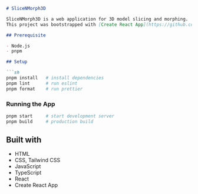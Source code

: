 ```markdown
# SliceNMorph3D

SliceNMorph3D is a web application for 3D model slicing and morphing.
This project was bootstrapped with [Create React App](https://github.com/facebook/create-react-app).

## Prerequisite

- Node.js
- pnpm

## Setup

```sh
pnpm install   # install dependencies
pnpm lint      # run eslint
pnpm format    # run prettier
```

### Running the App

```sh
pnpm start     # start development server
pnpm build     # production build
```

## Built with

- HTML
- CSS, Tailwind CSS
- JavaScript
- TypeScript
- React
- Create React App

